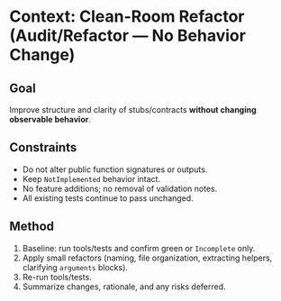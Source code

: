 # Context: Clean-Room Refactor (Audit/Refactor — No Behavior Change)

## Goal
Improve structure and clarity of stubs/contracts **without changing observable behavior**.

## Constraints
- Do not alter public function signatures or outputs.
- Keep `NotImplemented` behavior intact.
- No feature additions; no removal of validation notes.
- All existing tests continue to pass unchanged.

## Method
1. Baseline: run tools/tests and confirm green or `Incomplete` only.
2. Apply small refactors (naming, file organization, extracting helpers, clarifying `arguments` blocks).
3. Re-run tools/tests.
4. Summarize changes, rationale, and any risks deferred.
